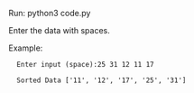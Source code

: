 Run: python3 code.py

Enter the data with spaces.

Example:

      Enter input (space):25 31 12 11 17

      Sorted Data ['11', '12', '17', '25', '31']
